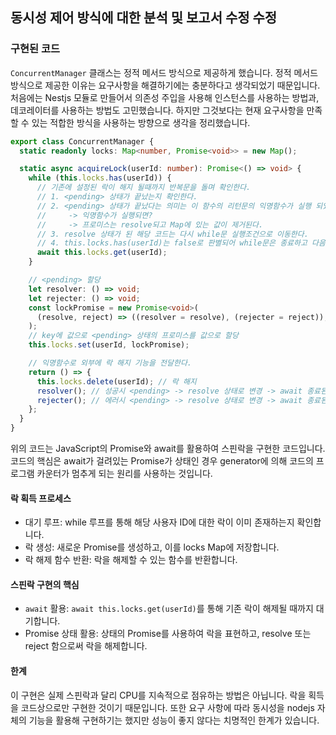 ## 동시성 제어 방식에 대한 분석 및 보고서 수정 수정

### 구현된 코드

`ConcurrentManager` 클래스는 정적 메서드 방식으로 제공하게 했습니다.
정적 메서드 방식으로 제공한 이유는 요구사항을 해결하기에는 충분하다고 생각되었기 때문입니다.
처음에는 Nestjs 모듈로 만들어서 의존성 주입을 사용해 인스턴스를 사용하는 방법과, 데코레이터를 사용하는 방법도 고민했습니다. 
하지만 그것보다는 현재 요구사항을 만족할 수 있는 적합한 방식을 사용하는 방향으로 생각을 정리했습니다.

```typescript
export class ConcurrentManager {
  static readonly locks: Map<number, Promise<void>> = new Map();

  static async acquireLock(userId: number): Promise<() => void> {
    while (this.locks.has(userId)) {
      // 기존에 설정된 락이 해지 될때까지 반복문을 돌며 확인한다.
      // 1. <pending> 상태가 끝났는지 확인한다.
      // 2. <pending> 상태가 끝났다는 의미는 이 함수의 리턴문의 익명함수가 실행 되었다는 의미이다.
      //     -> 익명함수가 실행되면?
      //     -> 프로미스는 resolve되고 Map에 있는 값이 제거된다.
      // 3. resolve 상태가 된 해당 코드는 다시 while문 실행조건으로 이동한다.
      // 4. this.locks.has(userId)는 false로 판별되어 while문은 종료하고 다음 코드가 실행된다.
      await this.locks.get(userId);
    }

    // <pending> 할당
    let resolver: () => void; 
    let rejecter: () => void;
    const lockPromise = new Promise<void>( 
      (resolve, reject) => ((resolver = resolve), (rejecter = reject)),
    );
    // key에 값으로 <pending> 상태의 프로미스를 값으로 할당
    this.locks.set(userId, lockPromise);

    // 익명함수로 외부에 락 해지 기능을 전달한다.
    return () => {
      this.locks.delete(userId); // 락 해지
      resolver(); // 성공시 <pending> -> resolve 상태로 변경 -> await 종료된다.
      rejecter(); // 에러시 <pending> -> resolve 상태로 변경 -> await 종료된다.
    };
  }
}
```

위의 코드는 JavaScript의 Promise와 await를 활용하여 스핀락을 구현한 코드입니다.
코드의 핵심은 await가 걸려있는 Promise가 <pending> 상태인 경우 generator에 의해 코드의 프로그램 카운터가 멈추게 되는 원리를 사용하는 것입니다.

#### 락 획득 프로세스
- 대기 루프: while 루프를 통해 해당 사용자 ID에 대한 락이 이미 존재하는지 확인합니다.
- 락 생성: 새로운 Promise를 생성하고, 이를 locks Map에 저장합니다.
- 락 해제 함수 반환: 락을 해제할 수 있는 함수를 반환합니다.

#### 스핀락 구현의 핵심
- `await` 활용: `await this.locks.get(userId)`를 통해 기존 락이 해제될 때까지 대기합니다.
- Promise 상태 활용: <pending> 상태의 Promise를 사용하여 락을 표현하고, resolve 또는 reject 함으로써 락을 해제합니다.

#### 한계
이 구현은 실제 스핀락과 달리 CPU를 지속적으로 점유하는 방법은 아닙니다. 락을 획득을 코드상으로만 구현한 것이기 때문입니다.
또한 요구 사항에 따라 동시성을 nodejs 자체의 기능을 활용해 구현하기는 했지만 성능이 좋지 않다는 치명적인 한계가 있습니다.
  